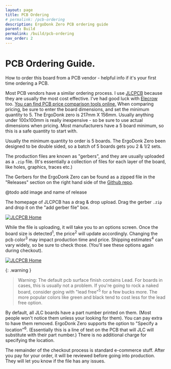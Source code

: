 ```yaml
---
layout: page
title: PCB Ordering
# permalink: /pcb-ordering
description: ErgoDonk Zero PCB ordering guide
parent: Build
permalink: /build/pcb-ordering
nav_order: 2
---
```

# PCB Ordering Guide.

How to order this board from a PCB vendor - helpful info if it's your first time ordering a PCB.

Most PCB vendors have a similar ordering process. I use [JLCPCB](https://jlcpcb.com/) because they are usually the most cost effective. I've had good luck with [Elecrow](https://www.elecrow.com/) too. [You can find PCB price comparison tools online.](https://pcbshopper.com/) When comparing pricing, be sure to enter the board dimensions, and set the minimum quantity to 5. The ErgoDonk zero is 217mm X 156mm. Usually anything under 100x100mm is really inexpensive - so be sure to use actual dimensions when pricing. Most manufacturers have a 5 board minimum, so this is a safe quantity to start with.

Usually the minimum quantity to order is 5 boards. The ErgoDonk Zero been designed to be double sided, so a batch of 5 boards gets you 2 & 1/2 sets.

The production files are known as "gerbers", and they are usually uploaded as a `.zip` file. (It's essentially a collection of files for each layer of the board, like holes, graphics, traces etc.) 

The Gerbers for the ErgoDonk Zero can be found as a zipped file in the "Releases" section on the right hand side of the [Github repo](https://github.com/JellyTitan/ErgoDonk-Zero). 

@todo add image and name of release

The homepage of JLCPCB has a drag & drop upload. Drag the gerber `.zip` and drop it on the "add gerber file" box.

<a href="/images/ordering_guide/JLCPCB_Ordering_1.png">![JLCPCB Home](/images/ordering_guide/JLCPCB_Ordering_1.png)</a>

While the file is uploading, it will take you to an options screen. Once the board size is detected<sup>1</sup>, the price<sup>2</sup> will update accordingly.
Changing the pcb color<sup>3</sup> may impact production time and price.
Shipping estimates<sup>4</sup> can vary widely, so be sure to check those. (You'll see these options again during checkout).

<a href="/images/ordering_guide/JLCPCB_Ordering_2.png">![JLCPCB Home](/images/ordering_guide/JLCPCB_Ordering_2.png)</a>

{: .warning }
> Warning: The default pcb surface finish contains Lead. For boards in cases, this is usually not a problem. If you're going to rock a naked board, consider going with "lead free"<sup>5</sup> for a few bucks more. The more popular colors like green and black tend to cost less for the lead free option.

By default, all JLC boards have a part number printed on them. (Most people won't notice them unless your looking for them). You can pay extra to have them removed. ErgoDonk Zero supports the option to "Specify a location"<sup>6</sup>. (Essentially this is a line of text on the PCB that will JLC will substitute with their part number.) There is no additional charge for specifying the location. 

The remainder of the checkout process is standard e-commerce stuff. After you pay for your order, it will be reviewed before going into production. They will let you know if the file has any issues. 
